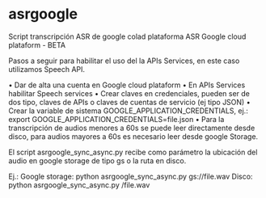 # asrgoogle
Script transcripción ASR de google colad plataforma
ASR Google cloud plataform - BETA

Pasos a seguir para habilitar el uso del la APIs Services, en este caso utilizamos Speech API.

•	Dar de alta una cuenta en Google cloud plataform
•	En APIs Services habilitar Speech services
•	Crear claves en credenciales, pueden ser de dos tipo, claves de APIs o claves de cuentas de servicio (ej tipo JSON) 
•	Crear la variable de sistema GOOGLE_APPLICATION_CREDENTIALS, ej.: export GOOGLE_APPLICATION_CREDENTIALS=file.json
•	Para la transcripción de audios menores a 60s se puede leer directamente desde disco, para audios mayores a 60s es necesario leer desde google Storage.

El script asrgoogle_sync_async.py recibe como parámetro la ubicación del audio en google storage de tipo gs o la ruta en disco.

Ej.:
Google storage:
python asrgoogle_sync_async.py gs://file.wav
Disco:
python asrgoogle_sync_async.py /file.wav
